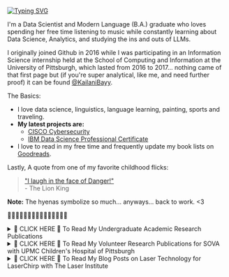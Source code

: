 
[![Typing SVG](https://readme-typing-svg.demolab.com?font=Fira+Code&size=33&duration=2000&pause=1000&color=F718DC&background=FF496300&random=false&width=435&lines=✨Hi!+I'm+Kai'lani.✨)](https://git.io/typing-svg)

I'm a Data Scientist and Modern Language (B.A.) graduate who loves spending her free time listening to music while constantly learning about Data Science, Analytics, and studying the ins and outs of LLMs. 

I originally joined Github in 2016 while I was participating in an Information Science internship held at the School of Computing and Information at the University of Pittsburgh, which lasted from 2016 to 2017... 
nothing came of that first page but (if you're super analytical, like me, and need further proof) it can be found [@KailaniBayy](https://github.com/KailaniBayy). 

The Basics:
-  I love data science, linguistics, language learning, painting, sports and traveling.
-  **My latest projects are:**
      - [CISCO Cybersecurity](https://github.com/KailaniBailey/CISCO-Cyber-Security/tree/main)
      - [IBM Data Science Professional Certificate](https://github.com/KailaniBailey/IBM-Data-Science-Professional-Certificate)
-  I love to read in my free time and frequently update my book lists on [Goodreads](https://www.goodreads.com/kailanibayy).  

Lastly, A quote from one of my favorite childhood flicks:
<br>
> ["I laugh in the face of Danger!"](https://youtu.be/FvZ649kW3jM?feature=shared) 
<br>- The Lion King <br>

**Note:** The hyenas symbolize so much... anyways... back to work. <3

🌸👾🌸👾🌸👾🌸👾🌸👾🌸👾🌸👾🌸
<details>
<summary>🌸 CLICK HERE 🌸 To Read My Undergraduate Academic Research Publications</summary>
<br>
Beyond the Scope: Using Motion Capture Data from Bonchoscopy Simulations to Build Feedback Models, 2018 https://www.semanticscholar.org/paper/Beyond-the-Scope%3A-Using-Motion-Capture-Data-from-to-Babichenko-Grieve/98b6efaa314483241321c2a9d1ec83ea3c0d01aa
</details>

<details>
<summary>🌸 CLICK HERE 🌸 To Read My Volunteer Research Publications for SOVA with UPMC Children's Hospital of Pittsburgh</summary>
<br>
Stepping Away, 12.14.17 https://sova.pitt.edu/educate-yourself-stepping-away/ <br>
App Games for Anxiety, 10.25.17 https://sova.pitt.edu/educate-yourself-app-games-for-anxiety/ <br>
Journaling for Growth, 09.25.17 https://sova.pitt.edu/be-positive-journaling-for-growth/ <br>
Caira Lee on Self-Love, 07.05.17 https://sova.pitt.edu/educate-yourself-caira-lee-on-self-love/ <br>
The Benefits of Humming, 06.27.17 https://sova.pitt.edu/educate-yourself-the-benefits-of-humming/ <br>
Negative Effects of Social Media on Teens, 05.04.17 https://sova.pitt.edu/social-media-guide-negative-effects-social-media-teenagers/
</details>

<details>
<summary>🌸 CLICK HERE 🌸 To Read My Blog Posts on Laser Technology for LaserChirp with The Laser Institute</summary>
<br>
Staying Competitive in a High-Tech Market: 4 Industrial Manufacturing Professionals Mastering Lasers at the Inaugural Industrial Laser Conference, 08.24.16 https://www.laserchirp.com/2016/08/staying-competitive-industrial-manufacturing-industrial-laser-conference/ <br>
The Top Five Things to See and Do at ICALEO 2016, 08.4.16 https://www.laserchirp.com/2016/08/top-five-things-to-see-do-icaleo-2016/ <br>
How Effective is Laser Hair Removal?, 06.27.16 https://www.laserchirp.com/2016/06/how-effective-is-laser-hair-removal/ <br>
Manufacturing Processes in Communication and Transportation, 06.21.26 https://www.laserchirp.com/2016/06/manufacturing-processes-in-communications-and-transportation/ <br>
Throwback Thursday: The LaserDisc, 06.09.16 https://www.laserchirp.com/2016/06/throwback-thursday-the-laserdisc/ <br>
Current Trends in Manufacturing Technology, 06.08.16 https://www.laserchirp.com/2016/06/current-trends-in-manufacturing-technology/ <br>
Mildred Dresselhaus and Magneto-Optics, 06.06.16 https://www.laserchirp.com/2016/06/mildred-dresselhaus-and-magneto-optics/ <br>
Dennis Gabor and the Hologram Theory, 05.31.16 https://www.laserchirp.com/2016/05/dennis-gabor-and-the-hologram-theory/ <br>
The Future of Fiber Optics, 05.24.16 https://www.laserchirp.com/2016/05/the-future-of-fiber-optics/ <br>
The Invention of the Bar Code Scanner, 05.23.16 https://www.laserchirp.com/2016/05/the-invention-of-the-bar-code-scanner/ <br>
NASA and the Lunar Orbiter Laser Altimeter, 05.11.16 https://www.laserchirp.com/2016/05/nasa-and-the-mars-orbiter-laser-altimeter/ <br>
Infrared Lasers: A Treatment for Alzheimer’s Disease, 05.10.16 https://www.laserchirp.com/2016/05/infrared-lasers-a-treatment-for-alzheimers-disease/ <br>
Deborah Jin and the Fermionic Condensate, 05.09.16 https://www.laserchirp.com/2016/05/deborah-jin-and-the-fermionic-condensate/ <br>
Communications and the Future of Laser Technology, 05.04.16 https://www.laserchirp.com/2016/05/communications-and-the-future-of-laser-technology/ <br>
Einstein’s Involvement in Developing the Laser, 05.03.16 https://www.laserchirp.com/2016/05/einsteins-involvement-in-developing-the-laser/ <br>
Use of Lasers for Potential Treatment or Cure to Parkinson’s, 05.02.16 https://www.laserchirp.com/2016/05/use-of-lasers-for-potential-treatment-or-cure-to-parkinsons/ <br>
Manufacturing and Lumber Processing Applications, 04.20.16 https://www.laserchirp.com/2016/04/manufacturing-and-lumber-processing-applications/ <br>
Lene Hau and the Bose-Einstein Condensate, 03.29.16 https://www.laserchirp.com/2016/03/lene-hau-and-the-bose-einstein-condensate/ <br>
Patricia Bath and the Laserphaco Probe, 02.24.16 https://www.laserchirp.com/2016/02/patricia-bath-and-the-laserphaco-probe/ <br>
November is Membership Month for LIA, 11.05.15 https://www.laserchirp.com/2015/11/november-is-membership-month-for-lia/ <br>
</details>

<!---
KailaniBailey/KailaniBailey is a ✨ special ✨ repository because its `README.md` (this file) appears on your GitHub profile.
You can click the Preview link to take a look at your changes.
--->
